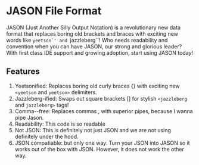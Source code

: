 # JASON File Format

JASON (Just Another Silly Output Notation) is a revolutionary new data format that replaces boring old brackets and braces with exciting new words like `` yeetson`' and  ``jazzleberg``! Who needs readability and convention when you can have JASON, our strong and glorious leader? With first class IDE support and growing adoption, start using JASON today!

## Features

1. Yeetsonified: Replaces boring old curly braces {} with exciting new `<yeetson` and `yeetson>` delimiters.
2. Jazzleberg-ified: Swaps out square brackets [] for stylish `<jazzleberg` and `jazzleberg>` tags!
3. Comma--free: Replaces commas , with superior pipes, because I wanna pipe Jason.
4. Readability: This code is so readable
5. Not JSON: This is definitely not just JSON and we are not using definitely under the hood.
6. JSON compatiable: but only one way. Turn your JSON into JASON so it works out of the box with JSON. However, it does not work the other way.
